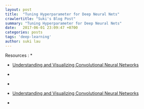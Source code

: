 ```yaml
---
layout: post
title:  "Tuning Hyperparameter for Deep Neural Nets"
crawlertitle: "Suki's Blog Post"
summary: "Tuning Hyperparameter for Deep Neural Nets"
date:   2017-06-01 23:09:47 +0700
categories: posts
tags: 'deep-learning'
author: suki lau
---
```





Resources :
* 
* [Understanding and Visualizing Convolutional Neural Networks](http://cs231n.github.io/understanding-cnn/)


* [](https://medium.com/rants-on-machine-learning/smarter-parameter-sweeps-or-why-grid-search-is-plain-stupid-c17d97a0e881)

* [](https://ml4a.github.io/ml4a/convnets/)



* [Understanding and Visualizing Convolutional Neural Networks](http://cs231n.github.io/understanding-cnn/)
* [](https://ml4a.github.io/ml4a/looking_inside_neural_nets/)


